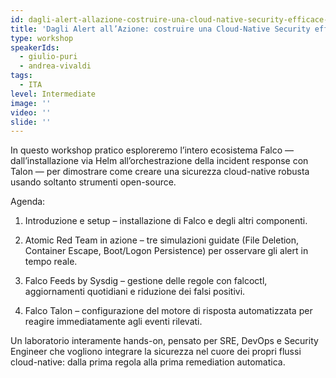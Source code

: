 ```yaml
---
id: dagli-alert-allazione-costruire-una-cloud-native-security-efficace-con-falco-feeds-and-talon
title: 'Dagli Alert all’Azione: costruire una Cloud-Native Security efficace con Falco, Feeds & Talon'
type: workshop
speakerIds:
  - giulio-puri
  - andrea-vivaldi
tags:
  - ITA
level: Intermediate
image: ''
video: ''
slide: ''
---
```


In questo workshop pratico esploreremo l’intero ecosistema Falco — dall’installazione via Helm all’orchestrazione della incident response con Talon — per dimostrare come creare una sicurezza cloud-native robusta usando soltanto strumenti open-source.

Agenda:

1) Introduzione e setup – installazione di Falco e degli altri componenti.

2) Atomic Red Team in azione – tre simulazioni guidate (File Deletion, Container Escape, Boot/Logon Persistence) per osservare gli alert in tempo reale.

3) Falco Feeds by Sysdig – gestione delle regole con falcoctl, aggiornamenti quotidiani e riduzione dei falsi positivi.

4) Falco Talon – configurazione del motore di risposta automatizzata per reagire immediatamente agli eventi rilevati.

Un laboratorio interamente hands-on, pensato per SRE, DevOps e Security Engineer che vogliono integrare la sicurezza nel cuore dei propri flussi cloud-native: dalla prima regola alla prima remediation automatica.
